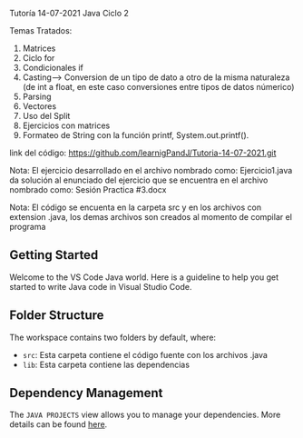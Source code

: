 Tutoría 14-07-2021 Java Ciclo 2

Temas Tratados:

1. Matrices 
2. Ciclo for
3. Condicionales if
4. Casting--> Conversion de un tipo de dato a otro de la misma naturaleza
    (de int a float, en este caso conversiones entre tipos de datos númerico)
5. Parsing
6. Vectores
7. Uso del Split
8. Ejercicios con matrices
9. Formateo de String con la función printf, System.out.printf().

link del código:
https://github.com/learnigPandJ/Tutoria-14-07-2021.git

Nota: El ejercicio desarrollado en el archivo nombrado como: Ejercicio1.java da solución
al enunciado del ejercicio que se encuentra en el archivo nombrado como: Sesión Practica #3.docx

Nota: El código se encuenta en la carpeta src y en los archivos con extension .java, los demas archivos son creados
	al momento de compilar el programa





    

## Getting Started

Welcome to the VS Code Java world. Here is a guideline to help you get started to write Java code in Visual Studio Code.

## Folder Structure

The workspace contains two folders by default, where:

- `src`: Esta carpeta contiene el código fuente con los archivos .java
- `lib`: Esta carpeta contiene las dependencias

## Dependency Management

The `JAVA PROJECTS` view allows you to manage your dependencies. More details can be found [here](https://github.com/microsoft/vscode-java-dependency#manage-dependencies).
